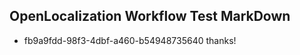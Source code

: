 ## OpenLocalization Workflow Test MarkDown
* fb9a9fdd-98f3-4dbf-a460-b54948735640 
thanks!<!--HONumber=Mar16_HO2-->

